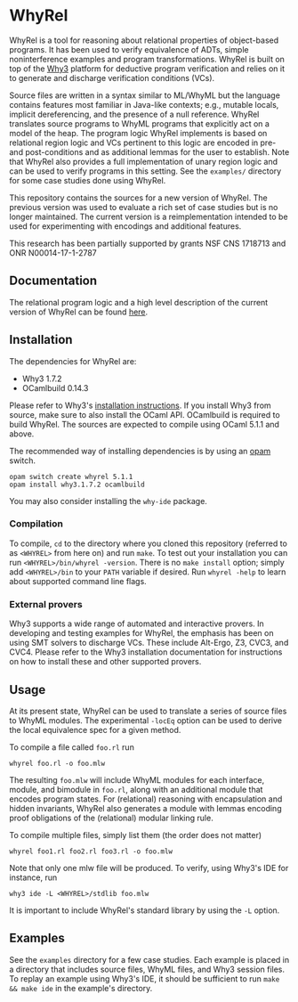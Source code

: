 # WhyRel

WhyRel is a tool for reasoning about relational properties of object-based
programs.  It has been used to verify equivalence of ADTs, simple
noninterference examples and program transformations.  WhyRel is built on top
of the [Why3](http://why3.lri.fr) platform for deductive program verification
and relies on it to generate and discharge verification conditions (VCs).

Source files are written in a syntax similar to ML/WhyML but the language
contains features most familiar in Java-like contexts; e.g., mutable locals,
implicit dereferencing, and the presence of a null reference.  WhyRel
translates source programs to WhyML programs that explicitly act on a model of
the heap.  The program logic WhyRel implements is based on relational region
logic and VCs pertinent to this logic are encoded in pre- and post-conditions
and as additional lemmas for the user to establish.  Note that WhyRel also
provides a full implementation of unary region logic and can be used to verify
programs in this setting.  See the `examples/` directory for some case studies
done using WhyRel.

This repository contains the sources for a new version of WhyRel.  The previous
version was used to evaluate a rich set of case studies but is no longer
maintained.  The current version is a reimplementation intended to be used for
experimenting with encodings and additional features.

This research has been partially supported by grants NSF CNS 1718713 and ONR
N00014-17-1-2787


## Documentation

The relational program logic and a high level description of the current version
of WhyRel can be found [here](http://arxiv.org/abs/1910.14560).

## Installation

The dependencies for WhyRel are:

- Why3 1.7.2
- OCamlbuild 0.14.3

Please refer to Why3's [installation instructions](http://why3.lri.fr/doc/install.html#installing-why3).
If you install Why3 from source, make sure to also install the OCaml API.
OCamlbuild is required to build WhyRel.  The sources are expected to compile
using OCaml 5.1.1 and above.

The recommended way of installing dependencies is by using an
[opam](https://opam.ocaml.org) switch.

```
opam switch create whyrel 5.1.1
opam install why3.1.7.2 ocamlbuild
```

You may also consider installing the `why-ide` package.


### Compilation

To compile, `cd` to the directory where you cloned this repository (referred
to as `<WHYREL>` from here on) and run `make`.  To test out your installation
you can run `<WHYREL>/bin/whyrel -version`.  There is no `make install`
option; simply add `<WHYREL>/bin` to your `PATH` variable if desired.  Run
`whyrel -help` to learn about supported command line flags.


### External provers

Why3 supports a wide range of automated and interactive provers.  In developing
and testing examples for WhyRel, the emphasis has been on using SMT solvers to
discharge VCs.  These include Alt-Ergo, Z3, CVC3, and CVC4.  Please refer to the
Why3 installation documentation for instructions on how to install these and
other supported provers.


## Usage

At its present state, WhyRel can be used to translate a series of source files
to WhyML modules.  The experimental `-locEq` option can be used to derive the
local equivalence spec for a given method.

To compile a file called `foo.rl` run

```
whyrel foo.rl -o foo.mlw
```

The resulting `foo.mlw` will include WhyML modules for each interface, module,
and bimodule in `foo.rl`, along with an additional module that encodes program
states.  For (relational) reasoning with encapsulation and hidden invariants,
WhyRel also generates a module with lemmas encoding proof obligations of the
(relational) modular linking rule.

To compile multiple files, simply list them (the order does not matter)

```
whyrel foo1.rl foo2.rl foo3.rl -o foo.mlw
```

Note that only one mlw file will be produced. To verify, using Why3's IDE for
instance, run

```
why3 ide -L <WHYREL>/stdlib foo.mlw
```

It is important to include WhyRel's standard library by using the `-L` option.


## Examples

See the `examples` directory for a few case studies.  Each example is placed
in a directory that includes source files, WhyML files, and Why3 session
files.  To replay an example using Why3's IDE, it should be sufficient to run
`make && make ide` in the example's directory.
